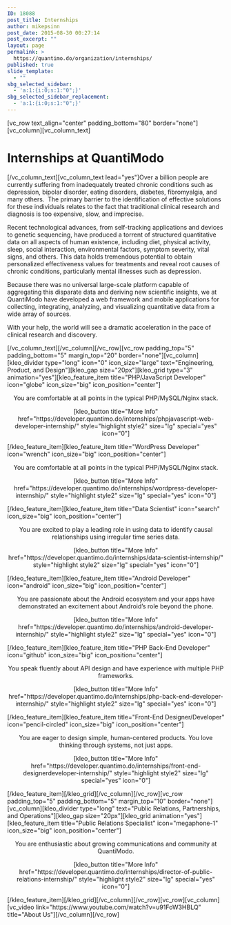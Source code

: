 ```yaml
---
ID: 18088
post_title: Internships
author: mikepsinn
post_date: 2015-08-30 00:27:14
post_excerpt: ""
layout: page
permalink: >
  https://quantimo.do/organization/internships/
published: true
slide_template:
  - ""
sbg_selected_sidebar:
  - 'a:1:{i:0;s:1:"0";}'
sbg_selected_sidebar_replacement:
  - 'a:1:{i:0;s:1:"0";}'
---
```

[vc_row text_align="center" padding_bottom="80" border="none"][vc_column][vc_column_text]
<h1>Internships at QuantiModo</h1>
[/vc_column_text][vc_column_text lead="yes"]Over a billion people are currently suffering from inadequately treated chronic conditions such as depression, bipolar disorder, eating disorders, diabetes, fibromyalgia, and many others.  The primary barrier to the identification of effective solutions for these individuals relates to the fact that traditional clinical research and diagnosis is too expensive, slow, and imprecise.

Recent technological advances, from self-tracking applications and devices to genetic sequencing, have produced a torrent of structured quantitative data on all aspects of human existence, including diet, physical activity, sleep, social interaction, environmental factors, symptom severity, vital signs, and others. This data holds tremendous potential to obtain personalized effectiveness values for treatments and reveal root causes of chronic conditions, particularly mental illnesses such as depression.
<div class="office_images__description fill-with-short-text">

Because there was no universal large-scale platform capable of aggregating this disparate data and deriving new scientific insights, we at QuantiModo have developed a web framework and mobile applications for collecting, integrating, analyzing, and visualizing quantitative data from a wide array of sources.

With your help, the world will see a dramatic acceleration in the pace of clinical research and discovery.

</div>
[/vc_column_text][/vc_column][/vc_row][vc_row padding_top="5" padding_bottom="5" margin_top="20" border="none"][vc_column][kleo_divider type="long" icon="0" icon_size="large" text="Engineering, Product, and Design"][kleo_gap size="20px"][kleo_grid type="3" animation="yes"][kleo_feature_item title="PHP/JavaScript Developer" icon="globe" icon_size="big" icon_position="center"]
<p style="text-align: center;">You are comfortable at all points in the typical PHP/MySQL/Nginx stack.</p>
<p style="text-align: center;">[kleo_button title="More Info" href="https://developer.quantimo.do/internships/phpjavascript-web-developer-internship/" style="highlight style2" size="lg" special="yes" icon="0"]</p>
[/kleo_feature_item][kleo_feature_item title="WordPress Developer" icon="wrench" icon_size="big" icon_position="center"]
<p style="text-align: center;">You are comfortable at all points in the typical PHP/MySQL/Nginx stack.</p>
<p style="text-align: center;">[kleo_button title="More Info" href="https://developer.quantimo.do/internships/wordpress-developer-internship/" style="highlight style2" size="lg" special="yes" icon="0"]</p>
[/kleo_feature_item][kleo_feature_item title="Data Scientist" icon="search" icon_size="big" icon_position="center"]
<p style="text-align: center;">You are excited to play a leading role in using data to identify causal relationships using irregular time series data.</p>
<p style="text-align: center;">[kleo_button title="More Info" href="https://developer.quantimo.do/internships/data-scientist-internship/" style="highlight style2" size="lg" special="yes" icon="0"]</p>
[/kleo_feature_item][kleo_feature_item title="Android Developer" icon="android" icon_size="big" icon_position="center"]
<p style="text-align: center;">You are passionate about the Android ecosystem and your apps have demonstrated an excitement about Android’s role beyond the phone.</p>
<p style="text-align: center;">[kleo_button title="More Info" href="https://developer.quantimo.do/internships/android-developer-internship/" style="highlight style2" size="lg" special="yes" icon="0"]</p>
[/kleo_feature_item][kleo_feature_item title="PHP Back-End Developer" icon="github" icon_size="big" icon_position="center"]
<p style="text-align: center;">You speak fluently about API design and have experience with multiple PHP frameworks.</p>
<p style="text-align: center;">[kleo_button title="More Info" href="https://developer.quantimo.do/internships/php-back-end-developer-internship/" style="highlight style2" size="lg" special="yes" icon="0"]</p>
[/kleo_feature_item][kleo_feature_item title="Front-End Designer/Developer" icon="pencil-circled" icon_size="big" icon_position="center"]
<p style="text-align: center;">You are eager to design simple, human-centered products. You love thinking through systems, not just apps.</p>
<p style="text-align: center;">[kleo_button title="More Info" href="https://developer.quantimo.do/internships/front-end-designerdeveloper-internship/" style="highlight style2" size="lg" special="yes" icon="0"]</p>
[/kleo_feature_item][/kleo_grid][/vc_column][/vc_row][vc_row padding_top="5" padding_bottom="5" margin_top="10" border="none"][vc_column][kleo_divider type="long" text="Public Relations, Partnerships, and Operations"][kleo_gap size="20px"][kleo_grid animation="yes"][kleo_feature_item title="Public Relations Specialist" icon="megaphone-1" icon_size="big" icon_position="center"]
<p style="text-align: center;">You are enthusiastic about growing communications and community at QuantiModo.</p>
<p style="text-align: center;">[kleo_button title="More Info" href="https://developer.quantimo.do/internships/director-of-public-relations-internship/" style="highlight style2" size="lg" special="yes" icon="0"]</p>
[/kleo_feature_item][/kleo_grid][/vc_column][/vc_row][vc_row][vc_column][vc_video link="https://www.youtube.com/watch?v=u91FoW3HBLQ" title="About Us"][/vc_column][/vc_row]